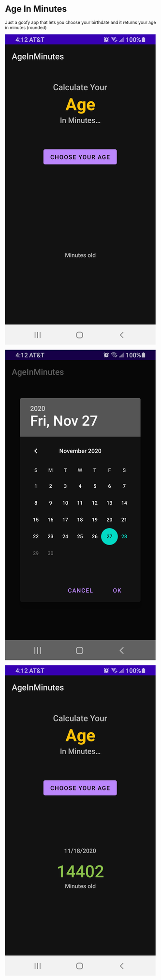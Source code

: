 # Age In Minutes
 
Just a goofy app that lets you choose your birthdate and it returns your age in minutes (rounded)

![Home Screen](home.jpg)

![Date Picker](date_picker.jpg)

![Results](result.jpg)
